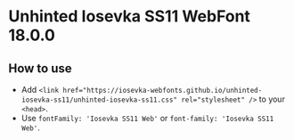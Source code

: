 # Unhinted Iosevka SS11 WebFont 18.0.0

## How to use

- Add `<link href="https://iosevka-webfonts.github.io/unhinted-iosevka-ss11/unhinted-iosevka-ss11.css" rel="stylesheet" />` to your `<head>`.
- Use `fontFamily: 'Iosevka SS11 Web'` or `font-family: 'Iosevka SS11 Web'`.
